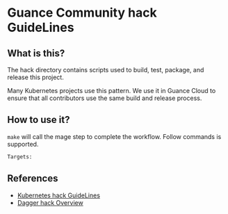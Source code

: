 # Guance Community hack GuideLines

## What is this?

The hack directory contains scripts used to build, test, package, and release this project.

Many Kubernetes projects use this pattern. We use it in Guance Cloud to ensure that all contributors use the same build and release process.

## How to use it?

`make` will call the mage step to complete the workflow. Follow commands is supported.

```bash
Targets:
```

## References

- [Kubernetes hack GuideLines](https://github.com/kubernetes/kubernetes/tree/v1.26.1/hack)
- [Dagger hack Overview](https://github.com/dagger/dagger/tree/main/hack)
